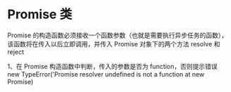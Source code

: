 # Promise 类

Promise 的构造函数必须接收一个函数参数（也就是需要执行异步任务的函数），该函数将在传入以后立即调用，并传入 Promise 对象下的两个方法 resolve 和 reject

1、在 Promise 构造函数中判断，传入的参数是否为 function，否则提示错误 new TypeError('Promise resolver undefined is not a function at new Promise)
